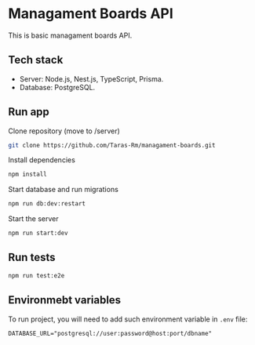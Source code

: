 # Managament Boards API

This is basic managament boards API.

## Tech stack

- Server: Node.js, Nest.js, TypeScript, Prisma.
- Database: PostgreSQL.

## Run app

Clone repository (move to /server)
``` bash
git clone https://github.com/Taras-Rm/managament-boards.git
```

Install dependencies
``` bash
npm install
```

Start database and run migrations
``` bash
npm run db:dev:restart
```

Start the server
``` bash
npm run start:dev
```

## Run tests

``` bash
npm run test:e2e
```

## Environmebt variables

To run project, you will need to add such environment variable in ```.env``` file:

`DATABASE_URL="postgresql://user:password@host:port/dbname"`